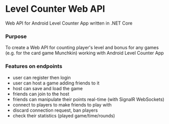 # Level Counter Web API
Web API for Android Level Counter App written in .NET Core


### Purpose
To create a Web API for counting player's level and bonus for any games (e.g. for the card game Munchkin) working with Android Level Counter App


### Features on endpoints
- user can register then login
- user can host a game adding friends to it
- host can save and load the game
- friends can join to the host
- friends can manipulate their points real-time (with SignalR WebSockets)
- connect to players to make friends to play with
- discard connection request, ban players
- check their statistics (played game/time/rounds)